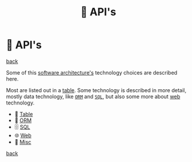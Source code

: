 ﻿---
title: "🎁 API's"
---

🎁 API's
========

[back](..)

Some of this [software architecture's](../index.md) technology choices are described here.

Most are listed out in a [table](table.md). Some technology is described in more detail, mostly data technology, like [`ORM`](orm.md) and [`SQL`](sql.md), but also some more about [web](web.md) technology.

- 📜 [Table](table.md)
- 📀 [ORM](orm.md)
- 🗄️ [SQL](sql.md)
- 🌐 [Web](web.md)
- 🧱 [Misc](misc.md)

[back](..)
